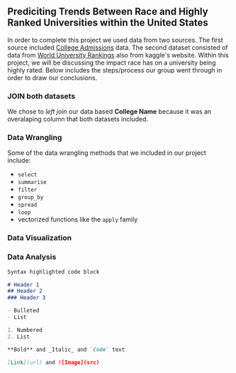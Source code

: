 ## Prediciting Trends Between Race and Highly Ranked Universities within the United States

In order to complete this project we used data from two sources. The first source included [College Admissions](https://www.kaggle.com/samsonqian/college-admissions) data. The second dataset consisted of data from [World University Rankings](https://www.kaggle.com/mylesoneill/world-university-rankings) also from kaggle's website. Within this project, we will be discussing the impact race has on a university being highly rated. Below includes the steps/process our group went through in order to draw our conclusions.

### JOIN both datasets
We chose to _left join_ our data based **College Name** because it was an overalaping column that both datasets included.

### Data Wrangling
Some of the data wrangling methods that we included in our project include:
- `select`
- `summarise`
- `filter`
- `group_by`
- `spread`
- `loop`
- vectorized functions like the `apply` family

### Data Visualization

### Data Analysis

```markdown
Syntax highlighted code block

# Header 1
## Header 2
### Header 3

- Bulleted
- List

1. Numbered
2. List

**Bold** and _Italic_ and `Code` text

[Link](url) and ![Image](src)
```
